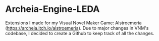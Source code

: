 # Archeia-Engine-LEDA
Extensions I made for my Visual Novel Maker Game: Alstroemeria (https://archeia.itch.io/alstroemeria).
Due to major changes in VNM's codebase, I decided to create a Github to keep track of all the changes.

